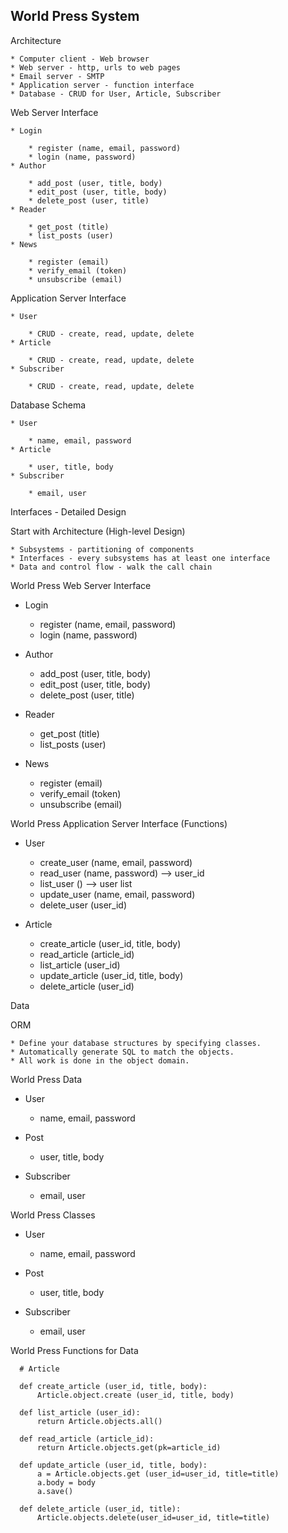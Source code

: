 ## World Press System

Architecture


	* Computer client - Web browser
	* Web server - http, urls to web pages
	* Email server - SMTP
	* Application server - function interface
	* Database - CRUD for User, Article, Subscriber


Web Server Interface


	* Login

		* register (name, email, password)
		* login (name, password)
	* Author

		* add_post (user, title, body)
		* edit_post (user, title, body)
		* delete_post (user, title)
	* Reader

		* get_post (title)
		* list_posts (user)
	* News

		* register (email)
		* verify_email (token)
		* unsubscribe (email)


Application Server Interface


	* User

		* CRUD - create, read, update, delete
	* Article

		* CRUD - create, read, update, delete
	* Subscriber

		* CRUD - create, read, update, delete


Database Schema


	* User

		* name, email, password
	* Article

		* user, title, body
	* Subscriber

		* email, user



Interfaces - Detailed Design

Start with Architecture (High-level Design)

	* Subsystems - partitioning of components
	* Interfaces - every subsystems has at least one interface
	* Data and control flow - walk the call chain


World Press Web Server Interface 


* Login

	* register (name, email, password)
	* login (name, password)
* Author

	* add_post (user, title, body)
	* edit_post (user, title, body)
	* delete_post (user, title)
* Reader

	* get_post (title)
	* list_posts (user)
* News

	* register (email)
	* verify_email (token)
	* unsubscribe (email)


World Press Application Server Interface (Functions)


* User

	* create_user (name, email, password)
	* read_user (name, password) --> user_id
	* list_user () --> user list
	* update_user (name, email, password)
	* delete_user (user_id)



* Article

	* create_article (user_id, title, body)
	* read_article (article_id)
	* list_article (user_id)
	* update_article (user_id, title, body)
	* delete_article (user_id)



Data

ORM


	* Define your database structures by specifying classes.  
	* Automatically generate SQL to match the objects.
	* All work is done in the object domain.


World Press Data


* User

	* name, email, password
* Post

	* user, title, body
* Subscriber

	* email, user


World Press Classes


* User

	* name, email, password
* Post

	* user, title, body
* Subscriber

	* email, user


World Press Functions for Data

	  # Article

	  def create_article (user_id, title, body):
	      Article.object.create (user_id, title, body)

	  def list_article (user_id):
	      return Article.objects.all()

	  def read_article (article_id):
	      return Article.objects.get(pk=article_id)

	  def update_article (user_id, title, body):
	      a = Article.objects.get (user_id=user_id, title=title)
	      a.body = body
	      a.save()

	  def delete_article (user_id, title):
	      Article.objects.delete(user_id=user_id, title=title)
